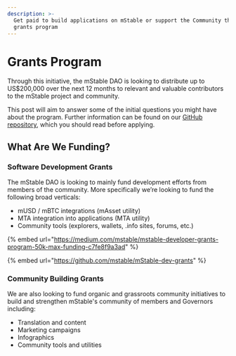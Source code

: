 ```yaml
---
description: >-
  Get paid to build applications on mStable or support the Community through our
  grants program
---
```


# Grants Program

Through this initiative, the mStable DAO is looking to distribute up to US$200,000 over the next 12 months to relevant and valuable contributors to the mStable project and community.

This post will aim to answer some of the initial questions you might have about the program. Further information can be found on our [GitHub repository](http://github.com/mstable/dev-grants), which you should read before applying.

## What Are We Funding? <a id="7e66"></a>

### Software Development Grants

The mStable DAO is looking to mainly fund development efforts from members of the community. More specifically we’re looking to fund the following broad verticals:

* mUSD / mBTC integrations \(mAsset utility\)
* MTA integration into applications \(MTA utility\)
* Community tools \(explorers, wallets, .info sites, forums, etc.\)

{% embed url="https://medium.com/mstable/mstable-developer-grants-program-50k-max-funding-c7fe8f9a3ad" %}

{% embed url="https://github.com/mstable/mStable-dev-grants" %}

### Community Building Grants

We are also looking to fund organic and grassroots community initiatives to build and strengthen mStable's community of members and Governors including:

* Translation and content 
* Marketing campaigns
* Infographics
* Community tools and utilities

